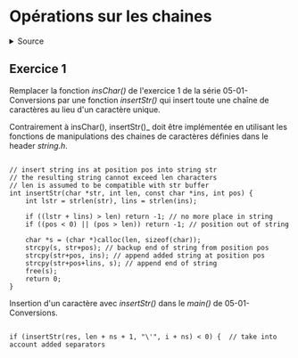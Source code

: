 # Opérations sur les chaines
<details>
<summary>Source</summary>
(https://stackoverflow.com/questions/7459259/inserting-characters-into-a-string)
</details>

## Exercice 1
Remplacer la fonction _insChar()_ de l'exercice 1 de la série 05-01-Conversions par une fonction _insertStr()_ qui insert toute une chaîne de caractères au lieu d'un caractère unique. 

Contrairement à insChar(), insertStr()_ doit être implémentée en utilisant les fonctions de manipulations des chaines de caractères définies dans le header _string.h_.

~~~

// insert string ins at position pos into string str
// the resulting string cannot exceed len characters
// len is assumed to be compatible with str buffer
int insertStr(char *str, int len, const char *ins, int pos) {
    int lstr = strlen(str), lins = strlen(ins);

    if ((lstr + lins) > len) return -1; // no more place in string
    if ((pos < 0) || (pos > len)) return -1; // position out of string

    char *s = (char *)calloc(len, sizeof(char));
    strcpy(s, str+pos); // backup end of string from position pos
    strcpy(str+pos, ins); // append added string at position pos
    strcpy(str+pos+lins, s); // append end of string
    free(s);
    return 0;
}

~~~

Insertion d'un caractère avec _insertStr()_ dans le _main()_ de 05-01-Conversions.

~~~

if (insertStr(res, len + ns + 1, "\'", i + ns) < 0) {  // take into account added separators

~~~
</details>
